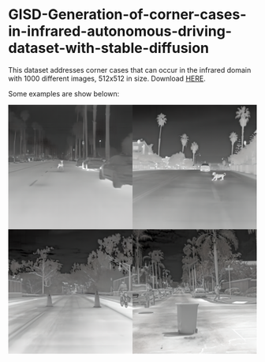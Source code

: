 # GISD-Generation-of-corner-cases-in-infrared-autonomous-driving-dataset-with-stable-diffusion

This dataset addresses corner cases that can occur in the infrared domain with 1000 different images, 512x512 in size. Download [HERE](https://drive.google.com/drive/folders/1QIec5q9T_nVF7ZY6P2Qby69SwcySkLB_?usp=sharing).

Some examples are show belown:

![example.png](/combined_image2.png)

